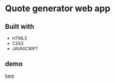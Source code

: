 # Quote generator web app

## Built with
- HTML5
- CSS3
- JAVASCRIPT

## demo
[here](https://miraa8.github.io/Quotes/)
